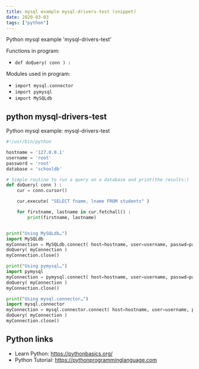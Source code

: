 ```yaml
---
title: mysql example mysql-drivers-test (snippet)
date: 2020-03-03
tags: ["python"]
---
```

Python mysql example 'mysql-drivers-test'

Functions in program: 
* `def doQuery( conn ) :`

Modules used in program: 
* `import mysql.connector`
* `import pymysql`
* `import MySQLdb`

## python mysql-drivers-test

Python mysql example: mysql-drivers-test

```python
#!/usr/bin/python

hostname = '127.0.0.1'
username = 'root'
password = 'root'
database = 'schooldb'

# Simple routine to run a query on a database and print(the results:)
def doQuery( conn ) :
    cur = conn.cursor()

    cur.execute( "SELECT fname, lname FROM students" )

    for firstname, lastname in cur.fetchall() :
        print(firstname, lastname)


print("Using MySQLdb…")
import MySQLdb
myConnection = MySQLdb.connect( host=hostname, user=username, passwd=password, db=database )
doQuery( myConnection )
myConnection.close()

print("Using pymysql…")
import pymysql
myConnection = pymysql.connect( host=hostname, user=username, passwd=password, db=database )
doQuery( myConnection )
myConnection.close()

print("Using mysql.connector…")
import mysql.connector
myConnection = mysql.connector.connect( host=hostname, user=username, passwd=password, db=database )
doQuery( myConnection )
myConnection.close()

```

## Python links

- Learn Python: https://pythonbasics.org/
- Python Tutorial: https://pythonprogramminglanguage.com
